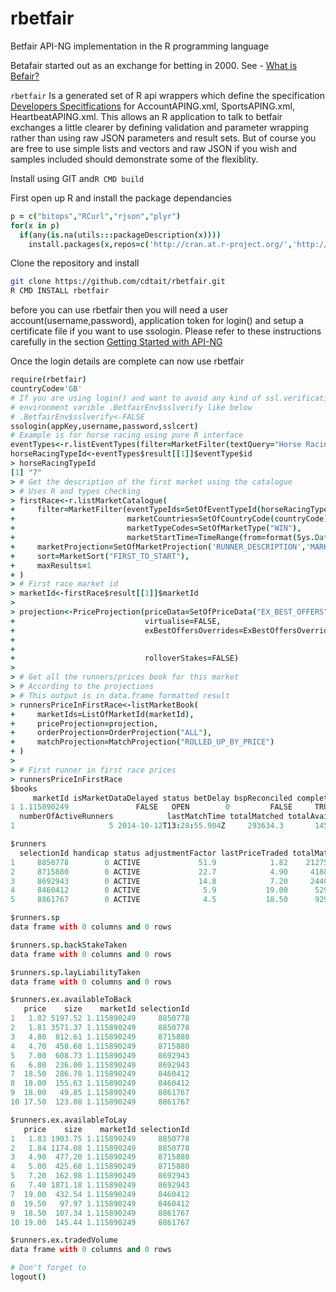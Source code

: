 rbetfair
========

Betfair API-NG implementation in the R programming language

Betafair started out as an exchange for betting in 2000. See - [What is Befair?](https://betting.betfair.com/what/)

`rbetfair` Is a generated set of R api wrappers which define the specification [Developers Specitfications](https://developer.betfair.com/) for AccountAPING.xml, SportsAPING.xml, HeartbeatAPING.xml. This allows an R application to talk to betfair exchanges a little clearer by defining validation and parameter wrapping rather than using raw JSON parameters and result sets. But of course you are free to use simple lists and vectors and raw JSON if you wish and samples included should demonstrate some of the flexiblity.

Install using GIT and`R CMD build`

First open up R and install the package dependancies

```coffee
p = c("bitops","RCurl","rjson","plyr")
for(x in p)
  if(any(is.na(utils:::packageDescription(x)))) 
    install.packages(x,repos=c('http://cran.at.r-project.org/','http://www.omegahat.org/R'), dependencies = T)
```
Clone the repository and install

```bash
git clone https://github.com/cdtait/rbetfair.git
R CMD INSTALL rbetfair
```

before you can use rbetfair then you will need a user account(username,password), application token for login() and  setup a certificate file if you want to use ssologin. Please refer to these instructions carefully in the section [Getting Started with API-NG](https://api.developer.betfair.com/)

Once the login details are complete can now use rbetfair

```coffee
require(rbetfair)
countryCode='GB'
# If you are using login() and want to avoid any kind of ssl.verification then set the
# environment varible .BetfairEnv$sslverify like below
# .BetfairEnv$sslverify<-FALSE
ssologin(appKey,username,password,sslcert)
# Example is for horse racing using pure R interface
eventTypes<-r.listEventTypes(filter=MarketFilter(textQuery="Horse Racing"))
horseRacingTypeId<-eventTypes$result[[1]]$eventType$id
> horseRacingTypeId
[1] "7"
> # Get the description of the first market using the catalogue
> # Uses R and types checking
> firstRace<-r.listMarketCatalogue(
+     filter=MarketFilter(eventTypeIds=SetOfEventTypeId(horseRacingTypeId),
+                         marketCountries=SetOfCountryCode(countryCode),
+                         marketTypeCodes=SetOfMarketType("WIN"),
+                         marketStartTime=TimeRange(from=format(Sys.Date(),"%Y-%m-%dT%H:%M:%SZ"))),
+     marketProjection=SetOfMarketProjection('RUNNER_DESCRIPTION','MARKET_START_TIME'),
+     sort=MarketSort("FIRST_TO_START"),
+     maxResults=1
+ )
> # First race market id
> marketId<-firstRace$result[[1]]$marketId
> 
> projection<-PriceProjection(priceData=SetOfPriceData("EX_BEST_OFFERS"),
+                             virtualise=FALSE,
+                             exBestOffersOverrides=ExBestOffersOverrides(bestPricesDepth=2L,
+                                                                         rollupModel=RollupModel("STAKE"),
+                                                                         rollupLimit=20L),
+                             rolloverStakes=FALSE)
> 
> # Get all the runners/prices book for this market
> # According to the projections
> # This output is in data.frame formatted result
> runnersPriceInFirstRace<-listMarketBook(
+     marketIds=ListOfMarketId(marketId),
+     priceProjection=projection,
+     orderProjection=OrderProjection("ALL"),
+     matchProjection=MatchProjection("ROLLED_UP_BY_PRICE")
+ )
> 
> # First runner in first race prices
> runnersPriceInFirstRace
$books
     marketId isMarketDataDelayed status betDelay bspReconciled complete inplay numberOfWinners numberOfRunners
1 1.115890249               FALSE   OPEN        0         FALSE     TRUE  FALSE               1               5
  numberOfActiveRunners            lastMatchTime totalMatched totalAvailable crossMatching runnersVoidable   version
1                     5 2014-10-12T13:28:55.904Z     293634.3       145921.6          TRUE           FALSE 839505678

$runners
  selectionId handicap status adjustmentFactor lastPriceTraded totalMatched    marketId
1     8850778        0 ACTIVE             51.9            1.82    212755.79 1.115890249
2     8715880        0 ACTIVE             22.7            4.90     41887.00 1.115890249
3     8692943        0 ACTIVE             14.8            7.20     24400.79 1.115890249
4     8460412        0 ACTIVE              5.9           19.00      5295.09 1.115890249
5     8861767        0 ACTIVE              4.5           18.50      9295.58 1.115890249

$runners.sp
data frame with 0 columns and 0 rows

$runners.sp.backStakeTaken
data frame with 0 columns and 0 rows

$runners.sp.layLiabilityTaken
data frame with 0 columns and 0 rows

$runners.ex.availableToBack
   price    size    marketId selectionId
1   1.82 5197.52 1.115890249     8850778
2   1.81 3571.37 1.115890249     8850778
3   4.80  812.61 1.115890249     8715880
4   4.70  458.68 1.115890249     8715880
5   7.00  608.73 1.115890249     8692943
6   6.80  236.00 1.115890249     8692943
7  18.50  286.78 1.115890249     8460412
8  18.00  155.63 1.115890249     8460412
9  18.00   49.85 1.115890249     8861767
10 17.50  123.08 1.115890249     8861767

$runners.ex.availableToLay
   price    size    marketId selectionId
1   1.83 1903.75 1.115890249     8850778
2   1.84 1174.08 1.115890249     8850778
3   4.90  477.20 1.115890249     8715880
4   5.00  425.68 1.115890249     8715880
5   7.20  162.98 1.115890249     8692943
6   7.40 1871.18 1.115890249     8692943
7  19.00  432.54 1.115890249     8460412
8  19.50   97.97 1.115890249     8460412
9  18.50  107.34 1.115890249     8861767
10 19.00  145.44 1.115890249     8861767

$runners.ex.tradedVolume
data frame with 0 columns and 0 rows

# Don't forget to 
logout()

```

